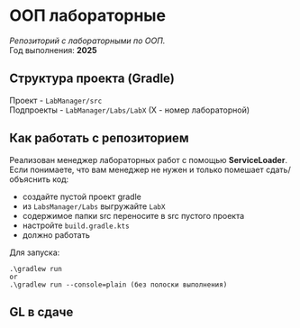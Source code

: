 # ООП лабораторные

_Репозиторий с лабораторными по ООП._ \
Год выполнения: **2025**

## Структура проекта (Gradle)

Проект - `LabManager/src`\
Подпроекты - `LabManager/Labs/LabX` (X - номер лабораторной)

## Как работать с репозиторием

Реализован менеджер лабораторных работ 
с помощью **ServiceLoader**.\
Если понимаете, что вам менеджер не нужен и 
только помешает сдать/объяснить код:
- создайте пустой проект gradle
- из `LabsManager/Labs` выгружайте `LabX`
- содержимое папки src переносите в src пустого проекта
- настройте `build.gradle.kts`
- должно работать

Для запуска: 
```
.\gradlew run
or
.\gradlew run --console=plain (без полоски выполнения)
```

## GL в сдаче